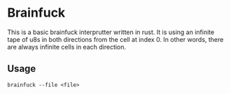 # Brainfuck

This is a basic brainfuck interprutter written in rust. It is using an infinite tape of u8s in both directions from the cell at index 0. In other words, there are always infinite cells in each direction.

## Usage

`brainfuck --file <file>`

